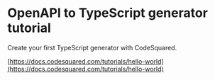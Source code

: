 # OpenAPI to TypeScript generator tutorial

Create your first TypeScript generator with CodeSquared.

[https://docs.codesquared.com/tutorials/hello-world](https://docs.codesquared.com/tutorials/hello-world)


